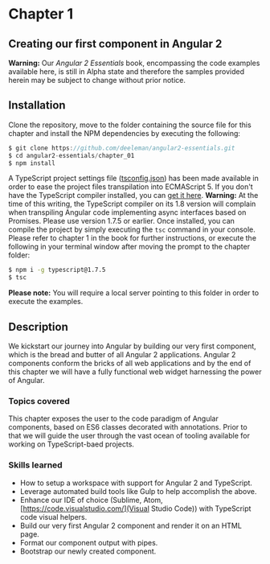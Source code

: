 # Chapter 1
## Creating our first component in Angular 2

**Warning:** Our *Angular 2 Essentials* book, encompassing the code examples available here, is still in Alpha state and therefore the samples provided herein may be subject to change without prior notice.

## Installation

Clone the repository, move to the folder containing the source file for this chapter and install the NPM dependencies by executing the following:

```javascript
$ git clone https://github.com/deeleman/angular2-essentials.git
$ cd angular2-essentials/chapter_01
$ npm install
```
A TypeScript project settings file ([tsconfig.json](./tsconfig.json)) has been made available in order to ease the project files transpilation into ECMAScript 5.  If you don't have the TypeScript compiler installed, you can [get it here](http://www.typescriptlang.org/). **Warning:** At the time of this writing, the TypeScript compiler on its 1.8 version will complain when transpiling Angular code implementing async interfaces based on Promises. Please use version 1.7.5 or earlier. Once installed, you can compile the project by simply executing the `tsc` command in your console. Please refer to chapter 1 in the book for further instructions, or execute the following in your terminal window after moving the prompt to the chapter folder:

```bash
$ npm i -g typescript@1.7.5
$ tsc
```

**Please note:** You will require a local server pointing to this folder in order to execute the examples.

## Description

We kickstart our journey into Angular by building our very first component, which is the bread and butter of all Angular 2 applications. Angular 2 components conform the bricks of all web applications and by the end of this chapter we will have a fully functional web widget harnessing the power of Angular.

### Topics covered

This chapter exposes the user to the code paradigm of Angular components, based on ES6 classes decorated with annotations. Prior to that we will guide the user through the vast ocean of tooling available for working on TypeScript-baed projects.

### Skills learned

* How to setup a workspace with support for Angular 2 and TypeScript.
* Leverage automated build tools like Gulp to help accomplish the above.
* Enhance our IDE of choice (Sublime, Atom, [https://code.visualstudio.com/](Visual Studio Code)) with TypeScript code visual helpers.
* Build our very first Angular 2 component and render it on an HTML page.
* Format our component output with pipes.
* Bootstrap our newly created component.
